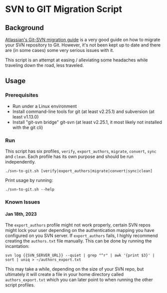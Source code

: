 # SVN to GIT Migration Script
## Background
[Atlassian's Git-SVN migration guide](https://www.atlassian.com/git/tutorials/migrating-overview) is a very good guide
on how to migrate your SVN repository to Git. However, it's not been kept up to date and there are (in some cases)
some very serious issues with it.

This script is an attempt at easing / alleviating some headaches while traveling down the road, less traveled.

## Usage
### Prerequisites
* Run under a Linux environment
* Install command-line tools for git (at least v2.25.1) and subversion (at least v1.13.0)
* Install "git-svn bridge" git-svn (at least v2.25.1, it most likely not installed with the git cli)

### Run
This script has six profiles, `verify`, `export_authors`, `migrate`, `convert`, `sync` and `clean`.
Each profile has its own purpose and should be run independently.
```shell
./svn-to-git.sh [verify|export_authors|migrate|convert|sync|clean] 
```
Print usage by running:
```shell
./svn-to-git.sh --help
```
### Known Issues

#### Jan 18th, 2023

The `export_authors` profile might not work properly, certain SVN repos might lock your user depending
on the authentication mapping you have configured on you SVN server.
If `export_authors` fails, I highly recommend creating the `authors.txt` file manually.
This can be done by running the incantation:
```shell
svn log {{SVN_SERVER_URL}} --quiet | grep "^r" | awk '{print $3}' | sort | uniq > ~/authors_export.txt
```
This may take a while, depending on the size of your SVN repo, but ultimately it will create a file in your
home directory called `authors_export.txt` which you can later point to when running the other script profiles.